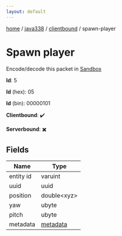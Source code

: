 ```yaml
---
layout: default
---
```


[home](/)  /  [java338](/protocol/java338)  /  [clientbound](/protocol/java338/clientbound)  /  spawn-player

# Spawn player

Encode/decode this packet in [Sandbox](../../../sandbox/java338#clientbound.spawn_player)

**Id**: 5

**Id** (hex): 05

**Id** (bin): 00000101

**Clientbound**: ✔️

**Serverbound**: ✖️

## Fields

Name | Type
---|---
entity id | varuint
uuid | uuid
position | double&lt;xyz&gt;
yaw | ubyte
pitch | ubyte
metadata | [metadata](/protocol/java338/metadata)
